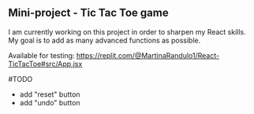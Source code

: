 ## Mini-project - Tic Tac Toe game
I am currently working on this project in order to sharpen my React skills. My goal is to add as many advanced functions as possible.

Available for testing: https://replit.com/@MartinaRandulo1/React-TicTacToe#src/App.jsx

#TODO
- add "reset" button
- add "undo" button
